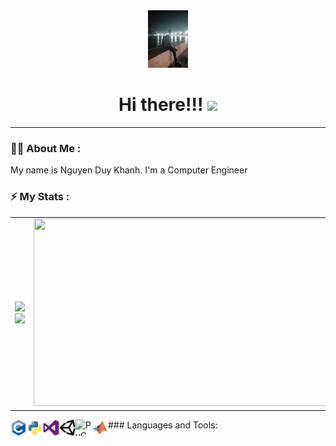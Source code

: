 <div id="Header" align="center">
  <img src="z3320863686524_20c35e462f4d1c54fe2ca59abf949cbd.jpg"/
       width="64"
       height="92">
  <h1>
    Hi there!!!
    <img src="https://media.giphy.com/media/hvRJCLFzcasrR4ia7z/giphy.gif" width="30px"/>
  </h1>
</div>

---
### 👨‍💻 About Me :
My name is Nguyen Duy Khanh. I'm a Computer Engineer


### ⚡ My Stats :
<table>
  <tr>
    <td width = "48%">
        <img src="https://github-readme-stats.vercel.app/api?username=KhanhNguyen1308&show_icons=true&hide=contribs,issues&hide_border=true">
        <img src="https://github-readme-stats.vercel.app/api/top-langs/?username=KhanhNguyen1308&layout=compact&theme=vision-friendly-dark">
    </td>
    <td width = "52%">
      <img src="https://media.giphy.com/media/dWesBcTLavkZuG35MI/giphy.gif" width="600" height="300"/>
    </td>  
  </tr>
<table>
### Languages and Tools:
  <img align="left" src="https://github.com/devicons/devicon/blob/master/icons/c/c-original.svg" alt="LanguageC" width="26" height="26"/>
  <img align="left" src="https://github.com/devicons/devicon/blob/master/icons/python/python-original.svg" alt="Python" width="26" height="26"/>
  <img align="left" src="https://github.com/devicons/devicon/blob/master/icons/visualstudio/visualstudio-plain.svg" alt="MathLab" width="26" height="26"/>
  <img align="left" src="https://github.com/devicons/devicon/blob/master/icons/unity/unity-original.svg" alt="Unity" width="26" height="26"/>
  <img align="left" src="https://github.com/KhanhNguyen1308/KhanhNguyenDuy/blob/main/Pycharm.png" alt="PyCharm" width="26" height="26"/>
  <img align="left" src="https://github.com/devicons/devicon/blob/master/icons/matlab/matlab-original.svg" alt="MathLab" width="26" height="26"/>
